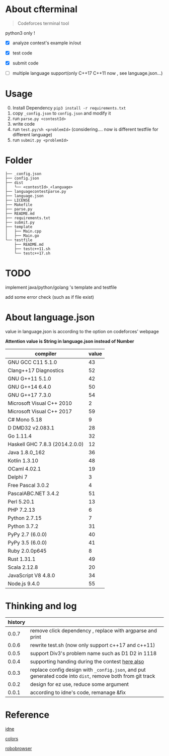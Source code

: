 # About cfterminal 

> Codeforces terminal tool

python3 only !

- [x] analyze contest's example in/out

- [x] test code

- [x] submit code

- [ ] multiple language support(only C++17 C++11 now , see language.json...)

# Usage

0. Install Dependency `pip3 install -r requirements.txt`
1. copy `_config.json` to `config.json` and modify it
2. run `parse.py <contestId>`
3. write code
4. run `test.py/sh <problemId>` (considering.... now is different testfile for different language)
5. run `submit.py <problemId>`

# Folder

```
├── _config.json
├── config.json
├── dist
│   └── <contestId>_<language>
├── languagecontestparse.py
├── language.json
├── LICENSE
├── Makefile
├── parse.py
├── README.md
├── requirements.txt
├── submit.py
├── template
│   ├── Main.cpp
│   ├── Main.go
└── testfile
    ├── README.md
    ├── testc++11.sh
    └── testc++17.sh
```

# TODO

implement java/python/golang 's template and testfile

add some error check (such as if file exist)

# About language.json

value in language.json is according to the option on codeforces' webpage

**Attention value is String in language.json instead of Number**

|compiler|value|
|---|---|
|GNU GCC C11 5.1.0|43|
|Clang++17 Diagnostics| 52|
|GNU G++11 5.1.0| 42|
|GNU G++14 6.4.0| 50|
|GNU G++17 7.3.0| 54|
|Microsoft Visual C++ 2010| 2|
|Microsoft Visual C++ 2017| 59|
|C# Mono 5.18| 9|
|D DMD32 v2.083.1| 28|
|Go 1.11.4| 32|
|Haskell GHC 7.8.3 (2014.2.0.0)| 12|
|Java 1.8.0_162| 36|
|Kotlin 1.3.10| 48|
|OCaml 4.02.1| 19|
|Delphi 7| 3|
|Free Pascal 3.0.2| 4|
|PascalABC.NET 3.4.2| 51|
|Perl 5.20.1| 13|
|PHP 7.2.13| 6|
|Python 2.7.15| 7|
|Python 3.7.2| 31|
|PyPy 2.7 (6.0.0)| 40|
|PyPy 3.5 (6.0.0)| 41|
|Ruby 2.0.0p645| 8|
|Rust 1.31.1| 49|
|Scala 2.12.8| 20|
|JavaScript V8 4.8.0| 34|
|Node.js 9.4.0| 55|

# Thinking and log

|history||
|---|---|
|0.0.7| remove click dependency , replace with argparse and print|
|0.0.6| rewrite test.sh (now only support c++17 and c++11)|
|0.0.5| support Div3's problem name such as D1 D2 in 1118|
|0.0.4| supporting handing during the contest [here also](https://github.com/endiliey/idne/issues/5)|
|0.0.3| replace config design with `_config.json`, and put generated code into `dist`, remove both from git track|
|0.0.2| design for ez use, reduce some argument|
|0.0.1| according to idne's code, remanage &fix |

# Reference

[idne](https://github.com/endiliey/idne)

[colors](https://misc.flogisoft.com/bash/tip_colors_and_formatting)

[robobrowser](https://robobrowser.readthedocs.io/en/latest/readme.html)
